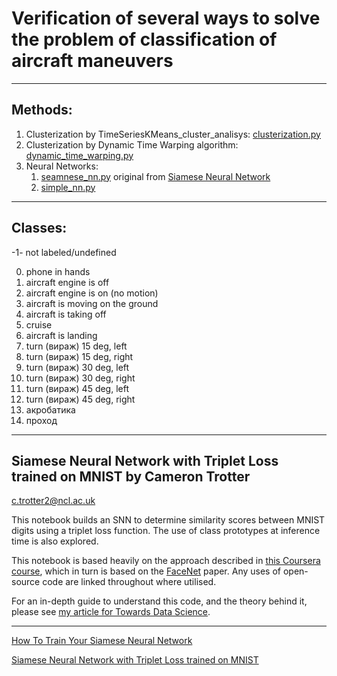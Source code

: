 # Verification of several ways to solve the problem of classification of aircraft maneuvers
___
## Methods:
1. Clusterization by TimeSeriesKMeans_cluster_analisys: [clusterization.py](https://github.com/ikonushok/My_projects/blob/main/Tabular%20Data/Aircraft_maneuvers_classification/clusterization.py)
2. Clusterization by Dynamic Time Warping algorithm: [dynamic_time_warping.py](https://github.com/ikonushok/My_projects/blob/main/Tabular%20Data/Aircraft_maneuvers_classification/dynamic_time_warping.py)
3. Neural Networks: 
   1. [seamnese_nn.py]() original from [Siamese Neural Network](https://towardsdatascience.com/how-to-train-your-siamese-neural-network-4c6da3259463)
   2. [simple_nn.py]()
___
## Classes:
-1- not labeled/undefined

0. phone in hands
1. aircraft engine is off
2. aircraft engine is on (no motion)
3. aircraft is moving on the ground
4. aircraft is taking off
5. cruise
6. aircraft is landing
7. turn (вираж) 15 deg, left
8. turn (вираж) 15 deg, right
9. turn (вираж) 30 deg, left
10. turn (вираж) 30 deg, right
11. turn (вираж) 45 deg, left
12. turn (вираж) 45 deg, right
13. акробатика
14. проход


---

## Siamese Neural Network with Triplet Loss trained on MNIST by Cameron Trotter
c.trotter2@ncl.ac.uk

This notebook builds an SNN to determine similarity scores between MNIST digits using a triplet loss function. 
The use of class prototypes at inference time is also explored. 

This notebook is based heavily on the approach described in 
[this Coursera course](https://www.coursera.org/learn/siamese-network-triplet-loss-keras/), 
which in turn is based on the [FaceNet](https://arxiv.org/abs/1503.03832) paper. 
Any uses of open-source code are linked throughout where utilised. 

For an in-depth guide to understand this code, and the theory behind it, please see 
[my article for Towards Data Science](https://towardsdatascience.com/how-to-train-your-siamese-neural-network-4c6da3259463).

---
[How To Train Your Siamese Neural Network](https://github.com/Trotts/Siamese-Neural-Network-MNIST-Triplet-Loss/blob/main/Siamese-Neural-Network-MNIST.ipynb)

[Siamese Neural Network with Triplet Loss trained on MNIST](https://towardsdatascience.com/how-to-train-your-siamese-neural-network-4c6da3259463)